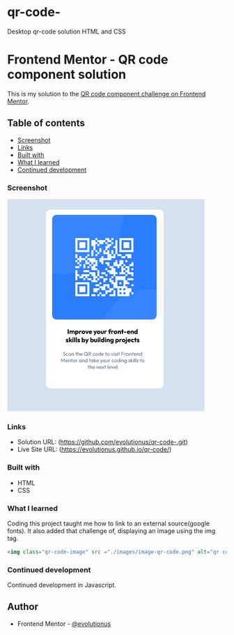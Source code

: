 
# qr-code-
Desktop qr-code solution HTML and CSS
# Frontend Mentor - QR code component solution

This is my solution to the [QR code component challenge on Frontend Mentor](https://evolutionus.github.io/qr-code/). 

## Table of contents

  
  - [Screenshot](#screenshot)
  - [Links](#links)
  - [Built with](#built-with)
  - [What I learned](#what-i-learned)
  - [Continued development](#continued-development)
 

### Screenshot

![](.//images/my-qr-code-project-img.png)



### Links

- Solution URL: (https://github.com/evolutionus/qr-code-.git)
- Live Site URL: (https://evolutionus.github.io/qr-code/)



### Built with

- HTML 
- CSS 


### What I learned

Coding this project taught me how to link to an external source(google fonts). It also added that challenge of, displaying an image using the img tag.

```html
<img class="qr-code-image" src ="./images/image-qr-code.png" alt="qr code image" width="240">
```


### Continued development

Continued development in Javascript.



## Author


- Frontend Mentor - [@evolutionus](https://www.frontendmentor.io/profile/evolutionus)
